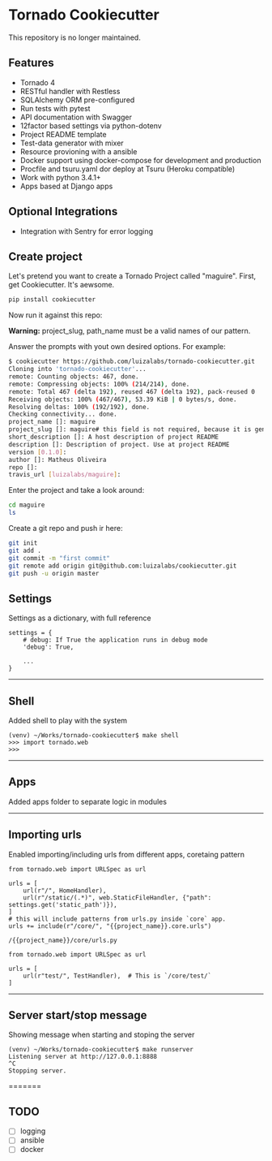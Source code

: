 Tornado Cookiecutter
===================

This repository is no longer maintained.


## Features

* Tornado 4
* RESTful handler with Restless
* SQLAlchemy ORM pre-configured
* Run tests with pytest
* API documentation with Swagger
* 12factor based settings via python-dotenv
* Project README template
* Test-data generator with mixer
* Resource provioning with a ansible
* Docker support using docker-compose for development and production
* Procfile and tsuru.yaml dor deploy at Tsuru (Heroku compatible)
* Work with python 3.4.1+
* Apps based at Django apps

## Optional Integrations

* Integration with Sentry for error logging

## Create project ##

Let's pretend you want to create a Tornado Project called "maguire".
First, get Cookiecutter. It's aewsome.

```sh
pip install cookiecutter
```

Now run it against this repo:

**Warning:** project_slug, path_name must be a valid names of our pattern.

Answer the prompts with yout own desired options. For example:
```sh
$ cookiecutter https://github.com/luizalabs/tornado-cookiecutter.git
Cloning into 'tornado-cookiecutter'...
remote: Counting objects: 467, done.
remote: Compressing objects: 100% (214/214), done.
remote: Total 467 (delta 192), reused 467 (delta 192), pack-reused 0
Receiving objects: 100% (467/467), 53.39 KiB | 0 bytes/s, done.
Resolving deltas: 100% (192/192), done.
Checking connectivity... done.
project_name []: maguire
project_slug []: maguire# this field is not required, because it is generate based at a project_name
short_description []: A host description of project README
description []: Description of project. Use at project README
version [0.1.0]:
author []: Matheus Oliveira
repo []:
travis_url [luizalabs/maguire]:
```
Enter the project and take a look around:

```sh
cd maguire
ls
```

Create a git repo and push ir here:

```sh
git init
git add .
git commit -m "first commit"
git remote add origin git@github.com:luizalabs/cookiecutter.git 
git push -u origin master
```

## Settings ##
Settings as a dictionary, with full reference

    settings = {
        # debug: If True the application runs in debug mode
        'debug': True,

        ...
    }

***
## Shell ##
Added shell to play with the system

    (venv) ~/Works/tornado-cookiecutter$ make shell
    >>> import tornado.web
    >>>

***
## Apps ##
Added apps folder to separate logic in modules

***
## Importing urls ##
Enabled importing/including urls from different apps, coretaing pattern

    from tornado.web import URLSpec as url

    urls = [
        url(r"/", HomeHandler),
        url(r"/static/(.*)", web.StaticFileHandler, {"path": settings.get('static_path')}),
    ]
    # this will include patterns from urls.py inside `core` app.
    urls += include(r"/core/", "{{project_name}}.core.urls")

`/{{project_name}}/core/urls.py`

    from tornado.web import URLSpec as url

    urls = [
        url(r"test/", TestHandler),  # This is `/core/test/`
    ]

***
## Server start/stop message ##
Showing message when starting and stoping the server

    (venv) ~/Works/tornado-cookiecutter$ make runserver
    Listening server at http://127.0.0.1:8888
    ^C
    Stopping server.
=======

## TODO

- [ ] logging
- [ ] ansible
- [ ] docker
